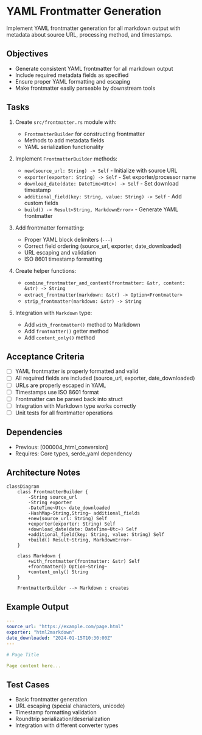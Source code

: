 # YAML Frontmatter Generation

Implement YAML frontmatter generation for all markdown output with metadata about source URL, processing method, and timestamps.

## Objectives

- Generate consistent YAML frontmatter for all markdown output
- Include required metadata fields as specified
- Ensure proper YAML formatting and escaping
- Make frontmatter easily parseable by downstream tools

## Tasks

1. Create `src/frontmatter.rs` module with:
   - `FrontmatterBuilder` for constructing frontmatter
   - Methods to add metadata fields
   - YAML serialization functionality

2. Implement `FrontmatterBuilder` methods:
   - `new(source_url: String) -> Self` - Initialize with source URL
   - `exporter(exporter: String) -> Self` - Set exporter/processor name
   - `download_date(date: DateTime<Utc>) -> Self` - Set download timestamp  
   - `additional_field(key: String, value: String) -> Self` - Add custom fields
   - `build() -> Result<String, MarkdownError>` - Generate YAML frontmatter

3. Add frontmatter formatting:
   - Proper YAML block delimiters (`---`)
   - Correct field ordering (source_url, exporter, date_downloaded)
   - URL escaping and validation
   - ISO 8601 timestamp formatting

4. Create helper functions:
   - `combine_frontmatter_and_content(frontmatter: &str, content: &str) -> String`
   - `extract_frontmatter(markdown: &str) -> Option<Frontmatter>`
   - `strip_frontmatter(markdown: &str) -> String`

5. Integration with `Markdown` type:
   - Add `with_frontmatter()` method to Markdown
   - Add `frontmatter()` getter method
   - Add `content_only()` method

## Acceptance Criteria

- [ ] YAML frontmatter is properly formatted and valid
- [ ] All required fields are included (source_url, exporter, date_downloaded)
- [ ] URLs are properly escaped in YAML
- [ ] Timestamps use ISO 8601 format
- [ ] Frontmatter can be parsed back into struct
- [ ] Integration with Markdown type works correctly
- [ ] Unit tests for all frontmatter operations

## Dependencies

- Previous: [000004_html_conversion]
- Requires: Core types, serde_yaml dependency

## Architecture Notes

```mermaid
classDiagram
    class FrontmatterBuilder {
        -String source_url
        -String exporter
        -DateTime~Utc~ date_downloaded
        -HashMap~String,String~ additional_fields
        +new(source_url: String) Self
        +exporter(exporter: String) Self
        +download_date(date: DateTime~Utc~) Self
        +additional_field(key: String, value: String) Self
        +build() Result~String, MarkdownError~
    }
    
    class Markdown {
        +with_frontmatter(frontmatter: &str) Self
        +frontmatter() Option~String~
        +content_only() String
    }
    
    FrontmatterBuilder --> Markdown : creates
```

## Example Output

```yaml
---
source_url: "https://example.com/page.html"
exporter: "html2markdown"
date_downloaded: "2024-01-15T10:30:00Z"
---

# Page Title

Page content here...
```

## Test Cases

- Basic frontmatter generation
- URL escaping (special characters, unicode)
- Timestamp formatting validation
- Roundtrip serialization/deserialization
- Integration with different converter types